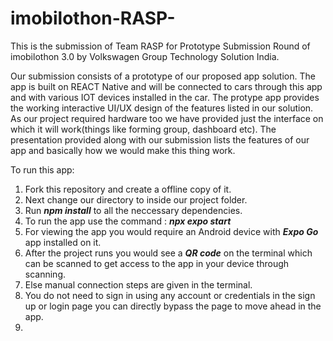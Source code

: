 # imobilothon-RASP-

This is the submission of Team RASP for Prototype Submission Round of imobilothon 3.0 by Volkswagen Group Technology Solution India.

Our submission consists of a prototype of our proposed app solution. The app is built on REACT Native and will be connected to cars through this app and with various IOT devices installed in the car. The protype app provides the working interactive UI/UX design of the features listed in our solution. As our project required hardware too we have provided just the interface on which it will work(things like forming group, dashboard etc). The presentation provided along with our submission lists the features of our app and basically how we would make this thing work. 

To run this app:
1. Fork this repository and create a offline copy of it.
2. Next change our directory to inside our project folder.
3. Run ___npm install___ to all the neccessary dependencies.
4. To run the app use the command : ___npx expo start___
5. For viewing the app you would require an Android device with ___Expo Go___ app installed on it.
6. After the project runs you would see a ___QR code___ on the terminal which can be scanned to get access to the app in your device through scanning.
7. Else manual connection steps are given in the terminal.
8. You do not need to sign in using any account or credentials in the sign up or login page you can directly bypass the page to move ahead in the app.
9. 
